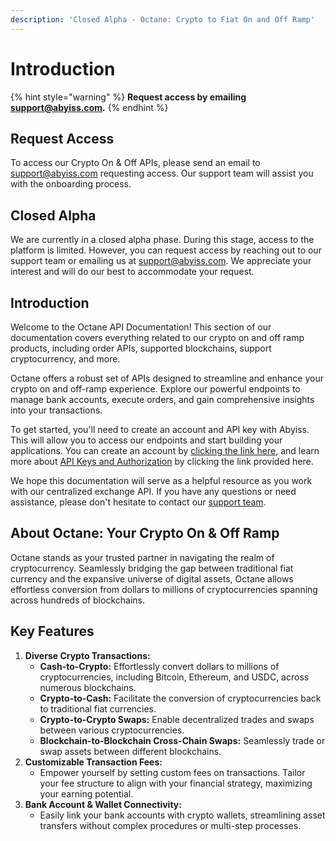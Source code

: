 ```yaml
---
description: 'Closed Alpha - Octane: Crypto to Fiat On and Off Ramp'
---
```


# Introduction

{% hint style="warning" %}
**Request access by emailing** [**support@abyiss.com**](mailto:support@abyiss.com)**.**
{% endhint %}

## Request Access

To access our Crypto On & Off APIs, please send an email to [support@abyiss.com](mailto:support@abyiss.com) requesting access. Our support team will assist you with the onboarding process.

## Closed Alpha

We are currently in a closed alpha phase. During this stage, access to the platform is limited. However, you can request access by reaching out to our support team or emailing us at [support@abyiss.com](mailto:support@abyiss.com). We appreciate your interest and will do our best to accommodate your request.

## Introduction

Welcome to the Octane API Documentation! This section of our documentation covers everything related to our crypto on and off ramp products, including order APIs, supported blockchains, support cryptocurrency, and more.

Octane offers a robust set of APIs designed to streamline and enhance your crypto on and off-ramp experience. Explore our powerful endpoints to manage bank accounts, execute orders, and gain comprehensive insights into your transactions.

To get started, you'll need to create an account and API key with Abyiss. This will allow you to access our endpoints and start building your applications. You can create an account by [clicking the link here](https://abyiss.com/signin), and learn more about [API Keys and Authorization](../introduction/api-architecture/api-keys-authentication.md) by clicking the link provided here.

We hope this documentation will serve as a helpful resource as you work with our centralized exchange API. If you have any questions or need assistance, please don't hesitate to contact our [support team](https://abyiss.com/contact).

## **About Octane: Your Crypto On & Off Ramp**

Octane stands as your trusted partner in navigating the realm of cryptocurrency. Seamlessly bridging the gap between traditional fiat currency and the expansive universe of digital assets, Octane allows effortless conversion from dollars to millions of cryptocurrencies spanning across hundreds of blockchains.

## Key Features

1. **Diverse Crypto Transactions:**
   * **Cash-to-Crypto:** Effortlessly convert dollars to millions of cryptocurrencies, including Bitcoin, Ethereum, and USDC, across numerous blockchains.
   * **Crypto-to-Cash:** Facilitate the conversion of cryptocurrencies back to traditional fiat currencies.
   * **Crypto-to-Crypto Swaps:** Enable decentralized trades and swaps between various cryptocurrencies.
   * **Blockchain-to-Blockchain Cross-Chain Swaps:** Seamlessly trade or swap assets between different blockchains.
2. **Customizable Transaction Fees:**
   * Empower yourself by setting custom fees on transactions. Tailor your fee structure to align with your financial strategy, maximizing your earning potential.
3. **Bank Account & Wallet Connectivity:**
   * Easily link your bank accounts with crypto wallets, streamlining asset transfers without complex procedures or multi-step processes.
